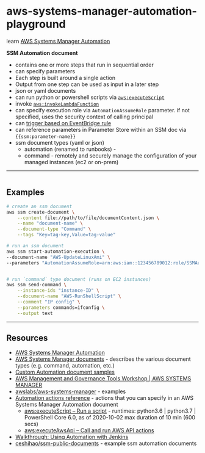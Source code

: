 # aws-systems-manager-automation-playground

learn [AWS Systems Manager Automation](https://docs.aws.amazon.com/systems-manager/latest/userguide/systems-manager-automation.html)

**SSM Automation document**

* contains one or more steps that run in sequential order
* can specify parameters
* Each step is built around a single action
* Output from one step can be used as input in a later step
* json or yaml documents
* can run python or powershell scripts via [`aws:executeScript`](https://docs.aws.amazon.com/systems-manager/latest/userguide/automation-action-executeScript.html)
* invoke [`aws:invokeLambdaFunction`](https://docs.aws.amazon.com/systems-manager/latest/userguide/automation-action-lamb.html)
* can specify execution role via `AutomationAssumeRole` parameter.  if not specified, uses the security context of calling principal
* can [trigger based on EventBridge rule](https://docs.aws.amazon.com/systems-manager/latest/userguide/automation-cwe-target.html)
* can reference parameters in Parameter Store within an SSM doc via `{{ssm:parameter-name}}`
* ssm document types (yaml or json)
  * automation (renamed to runbooks) -
  * command - remotely and securely manage the configuration of your managed instances (ec2 or on-prem)


---

```sh
```

## Examples

```sh
# create an ssm document
aws ssm create-document \
    --content file://path/to/file/documentContent.json \
    --name "document-name" \
    --document-type "Command" \
    --tags "Key=tag-key,Value=tag-value"

# run an ssm document
aws ssm start-automation-execution \
--document-name "AWS-UpdateLinuxAmi" \
--parameters "AutomationAssumeRole=arn:aws:iam::123456789012:role/SSMAutomationRole,SourceAmiId=ami-EXAMPLE,IamInstanceProfileName=EC2InstanceRole"


# run `command` type document (runs on EC2 instances)
aws ssm send-command \
    --instance-ids "instance-ID" \
    --document-name "AWS-RunShellScript" \
    --comment "IP config" \
    --parameters commands=ifconfig \
    --output text

```

---

## Resources

* [AWS Systems Manager Automation](https://docs.aws.amazon.com/systems-manager/latest/userguide/systems-manager-automation.html)
* [AWS Systems Manager documents](https://docs.aws.amazon.com/systems-manager/latest/userguide/sysman-ssm-docs.html) - describes the various document types (e.g. command, automation, etc.)
* [Custom Automation document samples](https://docs.aws.amazon.com/systems-manager/latest/userguide/automation-document-samples.html)
* [AWS Management and Governance Tools Workshop | AWS SYSTEMS MANAGER](https://mng.workshop.aws/ssm.html)
* [awslabs/aws-systems-manager](https://github.com/awslabs/aws-systems-manager) - examples
* [Automation actions reference](https://docs.aws.amazon.com/systems-manager/latest/userguide/automation-actions.html) - actions that you can specify in an AWS Systems Manager Automation document
    * [aws:executeScript – Run a script](https://docs.aws.amazon.com/systems-manager/latest/userguide/automation-action-executeScript.html) - runtimes: python3.6 | python3.7 | PowerShell Core 6.0, as of 2020-10-02 max duration of 10 min (600 secs)
    * [aws:executeAwsApi – Call and run AWS API actions](https://docs.aws.amazon.com/systems-manager/latest/userguide/automation-action-executeAwsApi.html)
* [Walkthrough: Using Automation with Jenkins](https://docs.aws.amazon.com/systems-manager/latest/userguide/automation-jenkins.html)
* [ceshihao/ssm-public-documents](https://github.com/ceshihao/ssm-public-documents) - example ssm automation documents